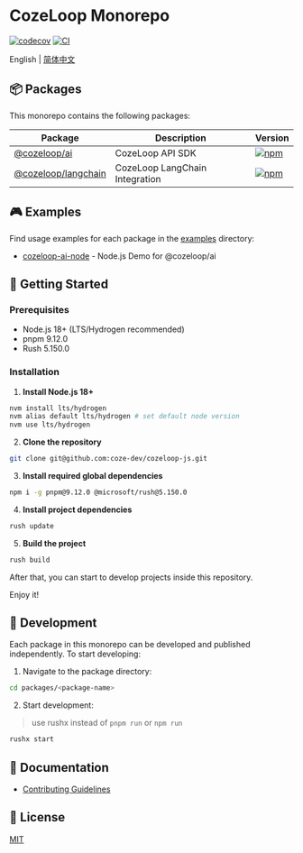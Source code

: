 # CozeLoop Monorepo

[![codecov](https://codecov.io/gh/coze-dev/cozeloop-js/branch/main/graph/badge.svg)](https://codecov.io/gh/coze-dev/cozeloop-js)
[![CI](https://github.com/coze-dev/cozeloop-js/actions/workflows/ci.yaml/badge.svg)](https://github.com/coze-dev/cozeloop-js/actions/workflows/ci.yaml)

English | [简体中文](./README.zh-CN.md)

## 📦 Packages

This monorepo contains the following packages:

| Package | Description | Version |
|---------|------------|---------|
| [@cozeloop/ai](./packages/cozeloop-ai) | CozeLoop API SDK | [![npm](https://img.shields.io/npm/v/@cozeloop/ai.svg)](https://www.npmjs.com/package/@cozeloop/ai) |
| [@cozeloop/langchain](./packages/cozeloop-langchain) | CozeLoop LangChain Integration | [![npm](https://img.shields.io/npm/v/@cozeloop/langchain.svg)](https://www.npmjs.com/package/@cozeloop/langchain) |


## 🎮 Examples

Find usage examples for each package in the [examples](./examples) directory:

- [cozeloop-ai-node](./examples/cozeloop-ai-node) - Node.js Demo for @cozeloop/ai


## 🚀 Getting Started

### Prerequisites

- Node.js 18+ (LTS/Hydrogen recommended)
- pnpm 9.12.0
- Rush 5.150.0

### Installation

1. **Install Node.js 18+**

``` bash
nvm install lts/hydrogen
nvm alias default lts/hydrogen # set default node version
nvm use lts/hydrogen
```

2. **Clone the repository**

``` bash
git clone git@github.com:coze-dev/cozeloop-js.git
```

3. **Install required global dependencies**

``` bash
npm i -g pnpm@9.12.0 @microsoft/rush@5.150.0
```

4. **Install project dependencies**

``` bash
rush update
```

5. **Build the project**

``` bash
rush build
```

After that, you can start to develop projects inside this repository.

Enjoy it!

## 🔨 Development

Each package in this monorepo can be developed and published independently. To start developing:

1. Navigate to the package directory:

``` bash
cd packages/<package-name>
```

2. Start development:

> use rushx instead of `pnpm run` or `npm run`

``` bash
rushx start
```

## 📖 Documentation

- [Contributing Guidelines](./CONTRIBUTING.md)

## 📄 License

[MIT](./LICENSE)

